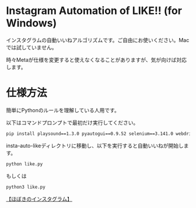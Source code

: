# Instagram Automation of LIKE!! (for Windows)
インスタグラムの自動いいねアルゴリズムです。ご自由にお使いください。Macでは試していません。

時々Metaが仕様を変更すると使えなくなることがありますが、気が向けば対応します。

# 仕様方法
簡単にPythonのルールを理解している人用です。

以下はコマンドプロンプトで最初だけ実行してください。
```cmd
pip install playsound==1.3.0 pyautogui==0.9.52 selenium==3.141.0 webdriver-manager==3.4.0
```

insta-auto-likeディレクトリに移動し、以下を実行すると自動いいねが開始します。
```cmd
python like.py
```
もしくは
```cmd
python3 like.py
```

[【ほぼきのインスタグラム】](http://instagram.com/hoboki.jp)